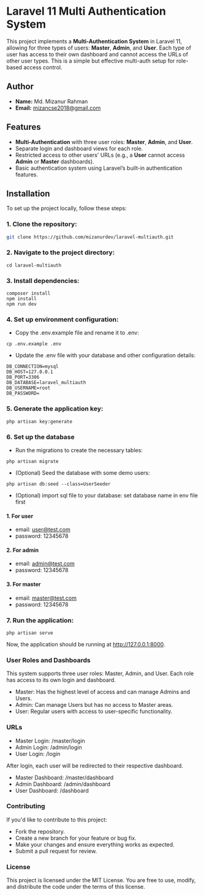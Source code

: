 # Laravel 11 Multi Authentication System

This project implements a **Multi-Authentication System** in Laravel 11, allowing for three types of users: **Master**, **Admin**, and **User**. Each type of user has access to their own dashboard and cannot access the URLs of other user types. This is a simple but effective multi-auth setup for role-based access control.
## Author
- **Name:** Md. Mizanur Rahman
- **Email:** mizancse2018@gmail.com

## Features

- **Multi-Authentication** with three user roles: **Master**, **Admin**, and **User**.
- Separate login and dashboard views for each role.
- Restricted access to other users' URLs (e.g., a **User** cannot access **Admin** or **Master** dashboards).
- Basic authentication system using Laravel’s built-in authentication features.

## Installation

To set up the project locally, follow these steps:

### 1. Clone the repository:

```bash
git clone https://github.com/mizanurdev/laravel-multiauth.git
```
### 2. Navigate to the project directory:
```
cd laravel-multiauth
```

### 3. Install dependencies:
```
composer install
npm install
npm run dev
```

### 4. Set up environment configuration:
- Copy the .env.example file and rename it to .env:
```
cp .env.example .env
```
- Update the .env file with your database and other configuration details:
```
DB_CONNECTION=mysql
DB_HOST=127.0.0.1
DB_PORT=3306
DB_DATABASE=laravel_multiauth
DB_USERNAME=root
DB_PASSWORD=
```
### 5. Generate the application key:
```
php artisan key:generate
```
### 6. Set up the database
- Run the migrations to create the necessary tables:
```
php artisan migrate
```
- (Optional) Seed the database with some demo users:
```
php artisan db:seed --class=UserSeeder
```
- (Optional) import sql file to your database:
set database name in env file first
#### 1. For user
- email: user@test.com
- password: 12345678
#### 2. For admin
- email: admin@test.com
- password: 12345678
#### 3. For master
- email: master@test.com
- password: 12345678

### 7. Run the application:
```
php artisan serve
```
Now, the application should be running at http://127.0.0.1:8000.

### User Roles and Dashboards
This system supports three user roles: Master, Admin, and User. Each role has access to its own login and dashboard.

- Master: Has the highest level of access and can manage Admins and Users.
- Admin: Can manage Users but has no access to Master areas.
- User: Regular users with access to user-specific functionality.

### URLs
- Master Login: /master/login
- Admin Login: /admin/login
- User Login: /login

After login, each user will be redirected to their respective dashboard.

- Master Dashboard: /master/dashboard
- Admin Dashboard: /admin/dashboard
- User Dashboard: /dashboard

### Contributing

If you'd like to contribute to this project:

- Fork the repository.
- Create a new branch for your feature or bug fix.
- Make your changes and ensure everything works as expected.
- Submit a pull request for review.

### License
This project is licensed under the MIT License. You are free to use, modify, and distribute the code under the terms of this license.
